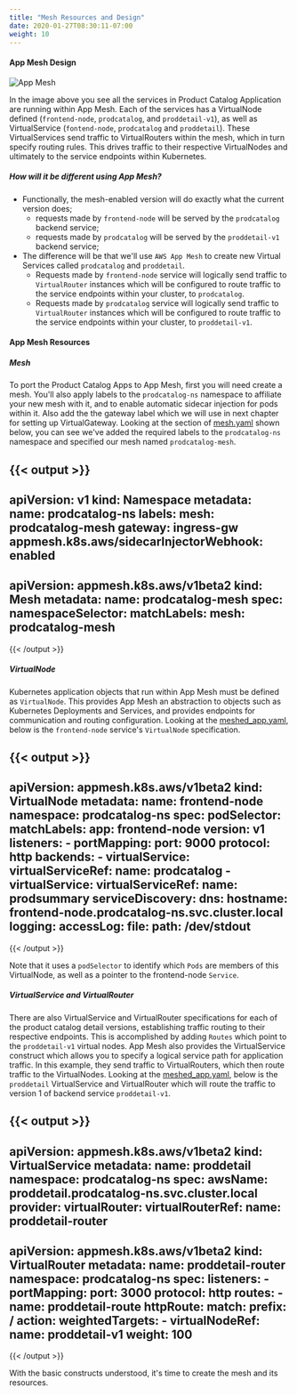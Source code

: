 ```yaml
---
title: "Mesh Resources and Design"
date: 2020-01-27T08:30:11-07:00
weight: 10
---
```


#### App Mesh Design
![App Mesh](/images/app_mesh_fargate/meshify.png)

In the image above you see all the services in Product Catalog Application are running within App Mesh. 
Each of the services  has a VirtualNode defined (`frontend-node`, `prodcatalog`, and `proddetail-v1`), as well as VirtualService (`fontend-node`, `prodcatalog` and `proddetail`). 
These VirtualServices send traffic to VirtualRouters within the mesh, which in turn specify routing rules. 
This drives traffic to their respective VirtualNodes and ultimately to the service endpoints within Kubernetes. 

##### How will it be different using App Mesh?

* Functionally, the mesh-enabled version will do exactly what the current version does; 
    * requests made by `frontend-node` will be served by the `prodcatalog` backend service; 
    * requests made by `prodcatalog` will be served by the `proddetail-v1` backend service;   
* The difference will be that we'll use `AWS App Mesh` to create new Virtual Services called `prodcatalog` and `proddetail`.
    * Requests made by `frontend-node` service will logically send traffic to `VirtualRouter` instances which will be configured to route traffic to the service endpoints within your cluster, to `prodcatalog`.
    * Requests made by `prodcatalog` service will logically send traffic to `VirtualRouter` instances which will be configured to route traffic to the service endpoints within your cluster, to `proddetail-v1`.

#### App Mesh Resources

##### Mesh
To port the Product Catalog Apps to App Mesh, first you will need create a mesh. 
You'll also apply labels to the `prodcatalog-ns` namespace to affiliate your new mesh with it, and to enable automatic sidecar injection for pods within it. 
Also add the the gateway label which we will use in next chapter for setting up VirtualGateway.
Looking at the section of [mesh.yaml](https://github.com/aws-containers/eks-app-mesh-polyglot-demo/blob/master/deployment/mesh.yaml) shown below, you can see we've added the required labels to the `prodcatalog-ns` namespace and specified our mesh named `prodcatalog-mesh`.

{{< output >}}
---
apiVersion: v1
kind: Namespace
metadata:
  name: prodcatalog-ns
  labels:
    mesh: prodcatalog-mesh
    gateway: ingress-gw
    appmesh.k8s.aws/sidecarInjectorWebhook: enabled
---
apiVersion: appmesh.k8s.aws/v1beta2
kind: Mesh
metadata:
  name: prodcatalog-mesh
spec:
  namespaceSelector:
    matchLabels:
      mesh: prodcatalog-mesh
---
{{< /output >}}

##### VirtualNode
Kubernetes application objects that run within App Mesh must be defined as `VirtualNode`. This provides App Mesh an abstraction to objects such as Kubernetes Deployments and Services, and provides endpoints for communication and routing configuration.
Looking at the [meshed_app.yaml](https://github.com/aws-containers/eks-app-mesh-polyglot-demo/blob/master/deployment/meshed_app.yaml), below is the `frontend-node` service's `VirtualNode` specification.

{{< output >}}
---
apiVersion: appmesh.k8s.aws/v1beta2
kind: VirtualNode
metadata:
  name: frontend-node
  namespace: prodcatalog-ns
spec:
  podSelector:
    matchLabels:
      app: frontend-node
      version: v1
  listeners:
    - portMapping:
        port: 9000
        protocol: http
  backends:
    - virtualService:
        virtualServiceRef:
          name: prodcatalog
    - virtualService:
        virtualServiceRef:
          name: prodsummary
  serviceDiscovery:
    dns:
      hostname: frontend-node.prodcatalog-ns.svc.cluster.local
  logging:
    accessLog:
      file:
        path: /dev/stdout
---
{{< /output >}}

Note that it uses a `podSelector` to identify which `Pods` are members of this VirtualNode, as well as a pointer to the frontend-node `Service`.

##### VirtualService and VirtualRouter
There are also VirtualService and VirtualRouter specifications for each of the product catalog detail versions, establishing traffic routing to their respective endpoints. This is accomplished by adding `Routes` which point to the `proddetail-v1` virtual nodes.
App Mesh also provides the VirtualService construct which allows you to specify a logical service path for application traffic. In this example, they send traffic to VirtualRouters, which then route traffic to the VirtualNodes.
Looking at the [meshed_app.yaml](https://github.com/aws-containers/eks-app-mesh-polyglot-demo/blob/master/deployment/meshed_app.yaml), below is the `proddetail` VirtualService and VirtualRouter which will route the traffic to version 1 of backend service `proddetail-v1`. 

{{< output >}}
---
apiVersion: appmesh.k8s.aws/v1beta2
kind: VirtualService
metadata:
  name: proddetail
  namespace: prodcatalog-ns
spec:
  awsName: proddetail.prodcatalog-ns.svc.cluster.local
  provider:
    virtualRouter:
      virtualRouterRef:
        name: proddetail-router
---
apiVersion: appmesh.k8s.aws/v1beta2
kind: VirtualRouter
metadata:
  name: proddetail-router
  namespace: prodcatalog-ns
spec:
  listeners:
    - portMapping:
        port: 3000
        protocol: http
  routes:
    - name: proddetail-route
      httpRoute:
        match:
          prefix: /
        action:
          weightedTargets:
            - virtualNodeRef:
                name: proddetail-v1
              weight: 100
---
{{< /output >}}

With the basic constructs understood, it's time to create the mesh and its resources.
